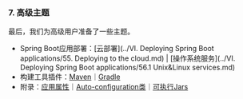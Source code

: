### 7. 高级主题

最后，我们为高级用户准备了一些主题。

- Spring Boot应用部署：[云部署](../VI. Deploying Spring Boot applications/55. Deploying to the cloud.md) | [操作系统服务](../VI. Deploying Spring Boot applications/56.1 Unix&Linux services.md)
- 构建工具插件：[Maven](http://docs.spring.io/spring-boot/docs/current-SNAPSHOT/reference/htmlsingle/#build-tool-plugins-maven-plugin)｜[Gradle](http://docs.spring.io/spring-boot/docs/current-SNAPSHOT/reference/htmlsingle/#build-tool-plugins-gradle-plugin)
- 附录：[应用属性](http://docs.spring.io/spring-boot/docs/current-SNAPSHOT/reference/htmlsingle/#common-application-properties)｜[Auto-configuration类](http://docs.spring.io/spring-boot/docs/current-SNAPSHOT/reference/htmlsingle/#auto-configuration-classes)｜[可执行Jars](http://docs.spring.io/spring-boot/docs/current-SNAPSHOT/reference/htmlsingle/#executable-jar)

